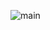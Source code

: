 ![main](https://media.discordapp.net/attachments/727717989801263175/872959091293716570/Untitled.jpg?width=994&height=559)
